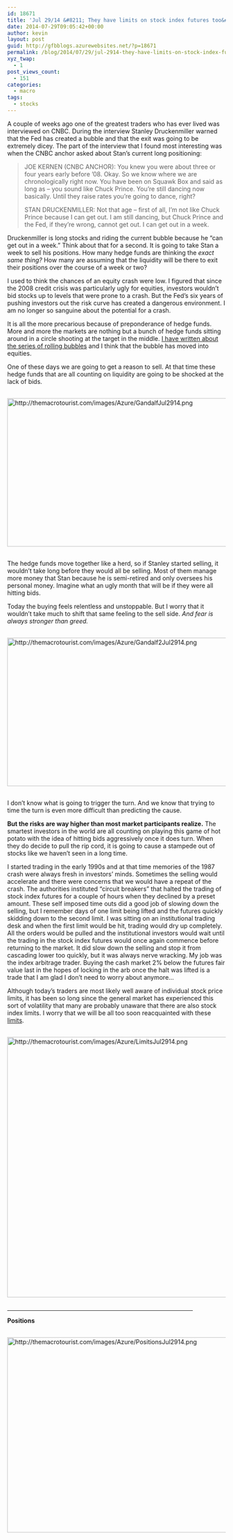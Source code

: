 ```yaml
---
id: 18671
title: 'Jul 29/14 &#8211; They have limits on stock index futures too&#8230;'
date: 2014-07-29T09:05:42+00:00
author: kevin
layout: post
guid: http://gfbblogs.azurewebsites.net/?p=18671
permalink: /blog/2014/07/29/jul-2914-they-have-limits-on-stock-index-futures-too/
xyz_twap:
  - 1
post_views_count:
  - 151
categories:
  - macro
tags:
  - stocks
---
```

A couple of weeks ago one of the greatest traders who has ever lived was interviewed on CNBC. During the interview Stanley Druckenmiller warned that the Fed has created a bubble and that the exit was going to be extremely dicey. The part of the interview that I found most interesting was when the CNBC anchor asked about Stan&#8217;s current long positioning:

> JOE KERNEN (CNBC ANCHOR): You knew you were about three or four years early before &#8217;08. Okay. So we know where we are chronologically right now. You have been on Squawk Box and said as long as &#8211; you sound like Chuck Prince. You&#8217;re still dancing now basically. Until they raise rates you&#8217;re going to dance, right?
> 
> STAN DRUCKENMILLER: Not that age &#8211; first of all, I&#8217;m not like Chuck Prince because I can get out. I am still dancing, but Chuck Prince and the Fed, if they&#8217;re wrong, cannot get out. I can get out in a week.

Druckenmiller is long stocks and riding the current bubble because he &#8220;can get out in a week.&#8221; Think about that for a second. It is going to take Stan a week to sell his positions. How many hedge funds are thinking the _exact same thing?_ How many are assuming that the liquidity will be there to exit their positions over the course of a week or two?

I used to think the chances of an equity crash were low. I figured that since the 2008 credit crisis was particularly ugly for equities, investors wouldn&#8217;t bid stocks up to levels that were prone to a crash. But the Fed&#8217;s six years of pushing investors out the risk curve has created a dangerous environment. I am no longer so sanguine about the potential for a crash. 

It is all the more precarious because of preponderance of hedge funds. More and more the markets are nothing but a bunch of hedge funds sitting around in a circle shooting at the target in the middle. [I have written about the series of rolling bubbles](http://gfbblogs.azurewebsites.net/blog/2014/04/23/apr-2314-a-series-of-rolling-bubbles/) and I think that the bubble has moved into equities.

One of these days we are going to get a reason to sell. At that time these hedge funds that are all counting on liquidity are going to be shocked at the lack of bids.


  <img src="http://themacrotourist.com/images/Azure/GandalfJul2914.png" style="margin:30px auto;display:block;" alt="http://themacrotourist.com/images/Azure/GandalfJul2914.png" width="600" height="342">

The hedge funds move together like a herd, so if Stanley started selling, it wouldn&#8217;t take long before they would all be selling. Most of them manage more money that Stan because he is semi-retired and only oversees his personal money. Imagine what an ugly month that will be if they were all hitting bids.

Today the buying feels relentless and unstoppable. But I worry that it wouldn&#8217;t take much to shift that same feeling to the sell side. _And fear is always stronger than greed._


  <img src="http://themacrotourist.com/images/Azure/Gandalf2Jul2914.png" style="margin:30px auto;display:block;" alt="http://themacrotourist.com/images/Azure/Gandalf2Jul2914.png" width="600" height="342">

I don&#8217;t know what is going to trigger the turn. And we know that trying to time the turn is even more difficult than predicting the cause. 

**But the risks are way higher than most market participants realize.** The smartest investors in the world are all counting on playing this game of hot potato with the idea of hitting bids aggressively once it does turn. When they do decide to pull the rip cord, it is going to cause a stampede out of stocks like we haven&#8217;t seen in a long time. 

I started trading in the early 1990s and at that time memories of the 1987 crash were always fresh in investors&#8217; minds. Sometimes the selling would accelerate and there were concerns that we would have a repeat of the crash. The authorities instituted &#8220;circuit breakers&#8221; that halted the trading of stock index futures for a couple of hours when they declined by a preset amount. These self imposed time outs did a good job of slowing down the selling, but I remember days of one limit being lifted and the futures quickly skidding down to the second limit. I was sitting on an institutional trading desk and when the first limit would be hit, trading would dry up completely. All the orders would be pulled and the institutional investors would wait until the trading in the stock index futures would once again commence before returning to the market. It did slow down the selling and stop it from cascading lower too quickly, but it was always nerve wracking. My job was the index arbitrage trader. Buying the cash market 2% below the futures fair value last in the hopes of locking in the arb once the halt was lifted is a trade that I am glad I don&#8217;t need to worry about anymore&#8230;

Although today&#8217;s traders are most likely well aware of individual stock price limits, it has been so long since the general market has experienced this sort of volatility that many are probably unaware that there are also stock index limits. I worry that we will be all too soon reacquainted with these [limits](http://www.cmegroup.com/trading/equity-index/price-limit-guide.html).


  <img src="http://themacrotourist.com/images/Azure/LimitsJul2914.png" style="margin:30px auto;display:block;" alt="http://themacrotourist.com/images/Azure/LimitsJul2914.png" width="600" height="600">

<hr size="3" width="85%" />

**Positions**


  <img src="http://themacrotourist.com/images/Azure/PositionsJul2914.png" style="margin:30px auto;display:block;" alt="http://themacrotourist.com/images/Azure/PositionsJul2914.png" width="600" height="450"></p>